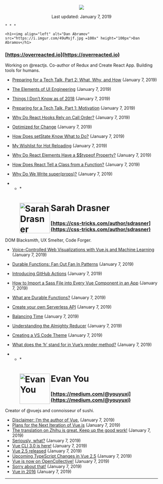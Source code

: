 <p align="center"><img src="https://i.imgur.com/x16XEhR.jpg" /></p>
        <p align="center">Last updated: January 7, 2019</p>
    
    * * *
    
    <h1><img align="left" alt="Dan Abramov" src="https://i.imgur.com/49uMsjf.jpg =100x" height="100px">Dan Abramov</h1>  

### [https://overreacted.io](https://overreacted.io)

Working on @reactjs. Co-author of Redux and Create React App. Building tools for humans.

*   [Preparing for a Tech Talk, Part 2: What, Why, and How](https://overreacted.io/preparing-for-tech-talk-part-2-what-why-and-how/) (January 7, 2019)
*   [The Elements of UI Engineering](https://overreacted.io/the-elements-of-ui-engineering/) (January 7, 2019)
*   [Things I Don’t Know as of 2018](https://overreacted.io/things-i-dont-know-as-of-2018/) (January 7, 2019)
*   [Preparing for a Tech Talk, Part 1: Motivation](https://overreacted.io/preparing-for-tech-talk-part-1-motivation/) (January 7, 2019)
*   [Why Do React Hooks Rely on Call Order?](https://overreacted.io/why-do-hooks-rely-on-call-order/) (January 7, 2019)
*   [Optimized for Change](https://overreacted.io/optimized-for-change/) (January 7, 2019)
*   [How Does setState Know What to Do?](https://overreacted.io/how-does-setstate-know-what-to-do/) (January 7, 2019)
*   [My Wishlist for Hot Reloading](https://overreacted.io/my-wishlist-for-hot-reloading/) (January 7, 2019)
*   [Why Do React Elements Have a $$typeof Property?](https://overreacted.io/why-do-react-elements-have-typeof-property/) (January 7, 2019)
*   [How Does React Tell a Class from a Function?](https://overreacted.io/how-does-react-tell-a-class-from-a-function/) (January 7, 2019)
*   [Why Do We Write super(props)?](https://overreacted.io/why-do-we-write-super-props/) (January 7, 2019)

* * *<h1><img align="left" alt="Sarah Drasner" src="https://i.imgur.com/2GB1uSE.jpg =100x" height="100px">Sarah Drasner</h1>  

### [https://css-tricks.com/author/sdrasner](https://css-tricks.com/author/sdrasner)

DOM Blacksmith, UX Smelter, Code Forger.

*   [Voice-Controlled Web Visualizations with Vue.js and Machine Learning](https://css-tricks.com/voice-controlled-web-visualizations-with-vue-js-and-machine-learning/) (January 7, 2019)
*   [Durable Functions: Fan Out Fan In Patterns](https://css-tricks.com/durable-functions-fan-out-fan-in-patterns/) (January 7, 2019)
*   [Introducing GitHub Actions](https://css-tricks.com/introducing-github-actions/) (January 7, 2019)
*   [How to Import a Sass File into Every Vue Component in an App](https://css-tricks.com/how-to-import-a-sass-file-into-every-vue-component-in-an-app/) (January 7, 2019)
*   [What are Durable Functions?](https://css-tricks.com/what-are-durable-functions/) (January 7, 2019)
*   [Create your own Serverless API](https://css-tricks.com/create-your-own-serverless-api/) (January 7, 2019)
*   [Balancing Time](https://css-tricks.com/balancing-time/) (January 7, 2019)
*   [Understanding the Almighty Reducer](https://css-tricks.com/understanding-the-almighty-reducer/) (January 7, 2019)
*   [Creating a VS Code Theme](https://css-tricks.com/creating-a-vs-code-theme/) (January 7, 2019)
*   [What does the ‘h’ stand for in Vue’s render method?](https://css-tricks.com/what-does-the-h-stand-for-in-vues-render-method/) (January 7, 2019)

* * *<h1><img align="left" alt="Evan You" src="https://i.imgur.com/ouEEeIF.jpg =100x" height="100px">Evan You</h1>  

### [https://medium.com/@youyuxi](https://medium.com/@youyuxi)

Creator of @vuejs and connoisseur of sushi.

*   [Disclaimer: I’m the author of Vue.](https://medium.com/@youyuxi/disclaimer-im-the-author-of-vue-1e80df427ec2?source=rss-4f198f5f1f12------2) (January 7, 2019)
*   [Plans for the Next Iteration of Vue.js](https://medium.com/the-vue-point/plans-for-the-next-iteration-of-vue-js-777ffea6fabf?source=rss-4f198f5f1f12------2) (January 7, 2019)
*   [The translation on Zhihu is great. Keep up the good work!](https://medium.com/@youyuxi/the-translation-on-zhihu-is-great-keep-up-the-good-work-13b25bf472b5?source=rss-4f198f5f1f12------2) (January 7, 2019)
*   [Seriously, what?](https://medium.com/@youyuxi/seriously-what-7fa3071290a2?source=rss-4f198f5f1f12------2) (January 7, 2019)
*   [Vue CLI 3.0 is here!](https://medium.com/the-vue-point/vue-cli-3-0-is-here-c42bebe28fbb?source=rss-4f198f5f1f12------2) (January 7, 2019)
*   [Vue 2.5 released](https://medium.com/the-vue-point/vue-2-5-released-14bd65bf030b?source=rss-4f198f5f1f12------2) (January 7, 2019)
*   [Upcoming TypeScript Changes in Vue 2.5](https://medium.com/the-vue-point/upcoming-typescript-changes-in-vue-2-5-e9bd7e2ecf08?source=rss-4f198f5f1f12------2) (January 7, 2019)
*   [Vue is now on OpenCollective!](https://medium.com/the-vue-point/vue-is-now-on-opencollective-1ef89ca1334b?source=rss-4f198f5f1f12------2) (January 7, 2019)
*   [Sorry about that!](https://medium.com/@youyuxi/sorry-about-that-1f70507e4bb?source=rss-4f198f5f1f12------2) (January 7, 2019)
*   [Vue in 2016](https://medium.com/the-vue-point/vue-in-2016-8df71d98bfb3?source=rss-4f198f5f1f12------2) (January 7, 2019)

* * *